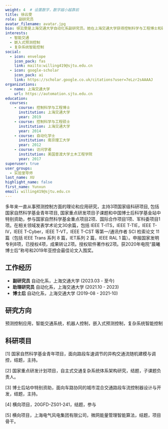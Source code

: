 ```yaml
---
weight: 4  # 设置数字，数字越小越靠前
title: 徐云雯
role: 副研究员
avatar_filename: avatar.jpg
bio: 徐云雯是上海交通大学自动化系副研究员。她在上海交通大学获得控制科学与工程博士和硕士学位，在南京理工大学获得自动化学士学位。她曾在普渡大学担任访问学者，并在上海交通大学担任博士后和研究职位。她的研究重点是预测控制应用、智能交通系统、嵌入式预测控制和复杂系统智能控制。她在顶级期刊和会议上发表了大量论文，并参与了多个重要研究项目。
interests:
  - 智能交通
  - 嵌入式预测控制
  - 复杂系统智能控制
social:
  - icon: envelope
    icon_pack: fas
    link: mailto:willing419@sjtu.edu.cn
  - icon: google-scholar
    icon_pack: ai
    link: https://scholar.google.co.uk/citations?user=7eLzr2sAAAAJ
organizations:
  - name: 上海交通大学
    url: https://automation.sjtu.edu.cn
education:
  courses:
    - course: 控制科学与工程博士
      institution: 上海交通大学
      year: 2019
    - course: 控制科学与工程硕士
      institution: 上海交通大学
      year: 2014
    - course: 自动化学士
      institution: 南京理工大学
      year: 2012
    - course: 访问学者
      institution: 美国普渡大学土木工程学院
      year: 2017
superuser: true
user_groups:
  - 实验室导师
last_name: XU
highlight_name: false
first_name: Yunxun
email: willing419@sjtu.edu.cn
---
```

多年来一直从事预测控制方面的理论和应用研究，主持3项国家级科研项目, 包括国家自然科学基金青年项目, 国家重点研发项目子课题和中国博士后科学基金站中特别资助，参与国家自然科学基金重点项目2项、国际合作项目1项、军科委项目1项。在相关领域发表学术论文30余篇，包括 IEEE T-ITS，IEEE T-TIE，IEEE T-IV，IEEE T-Cyber，IEEE T-VT，IEEE T-CST 等第一/通讯作者 SCI 检索论文 11 篇（包括 IEEE Trans 系列 8 篇，IET系列 2 篇，IEEE RAL 1 篇）。申报国家发明专利8项，已授权4项，成果转让2项。授权软件著作权2项。获2020年电院“晨曦博士后”称号和2019年亚控会最佳论文入围奖。

## 工作经历

* **副研究员** 自动化系，上海交通大学 (2023.03 - 至今)
* **助理研究员** 自动化系，上海交通大学 (2021.10 - 2023)
* **博士后** 自动化系，上海交通大学 (2019-08 - 2021-10)

## 研究方向

预测控制应用，智能交通系统，机器人控制，嵌入式预测控制，复杂系统智能控制

## 科研项目

[1] 国家自然科学基金青年项目，面向路段车速调节的异构交通流随机建模与调控，结题，主持。

[2] 国家重点研发计划项目，自主式交通复杂系统体系架构研究，结题，子课题负责人。

[3] 博士后站中特别资助，面向车路协同的城市混合交通路段车流控制器设计与开发，结题，主持。

[4] 横向项目，20GFD-ZS01-241，结题，参与

[5] 横向项目，上海电气风电集团有限公司，微网能量管理智能算法，结题，项目骨干。



